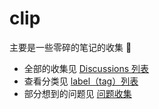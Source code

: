 # clip

主要是一些零碎的笔记的收集 📎

* 全部的收集见 [Discussions 列表](https://github.com/binderclip/clip/discussions)
* 查看分类见 [label（tag）列表](https://github.com/binderclip/clip/labels?sort=count-desc)
* 部分想到的问题见 [问题收集](https://github.com/binderclip/clip/discussions/11)
